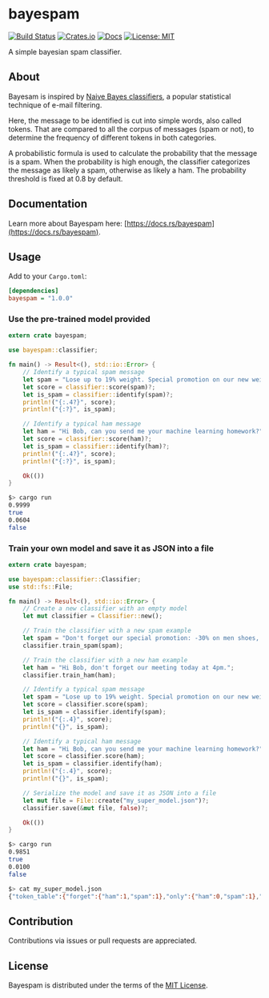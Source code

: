 # bayespam

[![Build Status](https://travis-ci.com/zenoxygen/bayespam.svg?branch=master)](https://travis-ci.com/zenoxygen/bayespam)
[![Crates.io](https://img.shields.io/crates/v/bayespam.svg)](https://crates.io/crates/bayespam)
[![Docs](https://docs.rs/bayespam/badge.svg)](https://docs.rs/bayespam)
[![License: MIT](https://img.shields.io/badge/license-MIT-blue.svg)](LICENSE)

A simple bayesian spam classifier.

## About

Bayesam is inspired by [Naive Bayes classifiers](https://en.wikipedia.org/wiki/Naive_Bayes_spam_filtering), a popular statistical technique of e-mail filtering.

Here, the message to be identified is cut into simple words, also called tokens.
That are compared to all the corpus of messages (spam or not), to determine the frequency of different tokens in both categories.

A probabilistic formula is used to calculate the probability that the message is a spam.
When the probability is high enough, the classifier categorizes the message as likely a spam, otherwise as likely a ham.
The probability threshold is fixed at 0.8 by default.

## Documentation

Learn more about Bayespam here: [https://docs.rs/bayespam](https://docs.rs/bayespam).

## Usage

Add to your `Cargo.toml`:

```ini
[dependencies]
bayespam = "1.0.0"
```

### Use the pre-trained model provided

```rust
extern crate bayespam;

use bayespam::classifier;

fn main() -> Result<(), std::io::Error> {
    // Identify a typical spam message
    let spam = "Lose up to 19% weight. Special promotion on our new weightloss.";
    let score = classifier::score(spam)?;
    let is_spam = classifier::identify(spam)?;
    println!("{:.4?}", score);
    println!("{:?}", is_spam);

    // Identify a typical ham message
    let ham = "Hi Bob, can you send me your machine learning homework?";
    let score = classifier::score(ham)?;
    let is_spam = classifier::identify(ham)?;
    println!("{:.4?}", score);
    println!("{:?}", is_spam);

    Ok(())
}
```

```bash
$> cargo run
0.9999
true
0.0604
false
```

### Train your own model and save it as JSON into a file

```rust
extern crate bayespam;

use bayespam::classifier::Classifier;
use std::fs::File;

fn main() -> Result<(), std::io::Error> {
    // Create a new classifier with an empty model
    let mut classifier = Classifier::new();

    // Train the classifier with a new spam example
    let spam = "Don't forget our special promotion: -30% on men shoes, only today!";
    classifier.train_spam(spam);

    // Train the classifier with a new ham example
    let ham = "Hi Bob, don't forget our meeting today at 4pm.";
    classifier.train_ham(ham);

    // Identify a typical spam message
    let spam = "Lose up to 19% weight. Special promotion on our new weightloss.";
    let score = classifier.score(spam);
    let is_spam = classifier.identify(spam);
    println!("{:.4}", score);
    println!("{}", is_spam);

    // Identify a typical ham message
    let ham = "Hi Bob, can you send me your machine learning homework?";
    let score = classifier.score(ham);
    let is_spam = classifier.identify(ham);
    println!("{:.4}", score);
    println!("{}", is_spam);

    // Serialize the model and save it as JSON into a file
    let mut file = File::create("my_super_model.json")?;
    classifier.save(&mut file, false)?;

    Ok(())
}
```

```bash
$> cargo run
0.9851
true
0.0100
false
```

```bash
$> cat my_super_model.json
{"token_table":{"forget":{"ham":1,"spam":1},"only":{"ham":0,"spam":1},"meeting":{"ham":1,"spam":0},"our":{"ham":1,"spam":1},"dont":{"ham":1,"spam":1},"bob":{"ham":1,"spam":0},"men":{"ham":0,"spam":1},"today":{"ham":1,"spam":1},"shoes":{"ham":0,"spam":1},"special":{"ham":0,"spam":1},"promotion:":{"ham":0,"spam":1}}}
```

## Contribution

Contributions via issues or pull requests are appreciated.

## License

Bayespam is distributed under the terms of the [MIT License](LICENSE).
